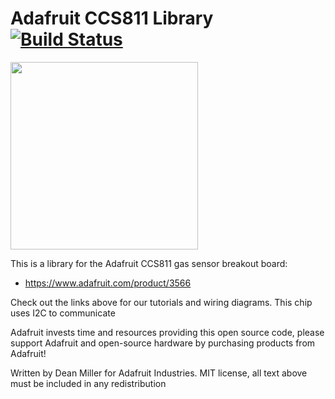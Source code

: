 # Adafruit CCS811 Library [![Build Status](https://travis-ci.org/adafruit/Adafruit_CCS811.svg?branch=master)](https://travis-ci.org/adafruit/Adafruit_CCS811)

<img src="https://cdn-shop.adafruit.com/970x728/3566-00.jpg" height="300"/>

This is a library for the Adafruit CCS811 gas sensor breakout board:
  * https://www.adafruit.com/product/3566
 
Check out the links above for our tutorials and wiring diagrams. This chip uses I2C to communicate

Adafruit invests time and resources providing this open source code, please support Adafruit and open-source hardware by purchasing products from Adafruit!

Written by Dean Miller for Adafruit Industries.
MIT license, all text above must be included in any redistribution
